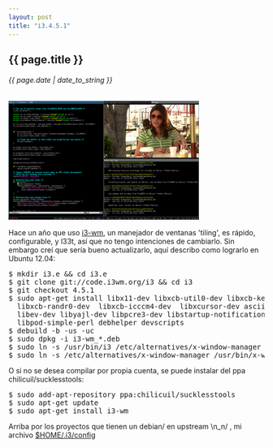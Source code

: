 ```yaml
---
layout: post
title: "i3.4.5.1"
---
```


## {{ page.title }}
###### {{ page.date | date_to_string }}

[![](/assets/img/36.png)](http://i3wm.org/screenshots/)

Hace un año que uso [i3-wm](http://i3wm.org), un manejador de ventanas 'tiling', es rápido, configurable, y l33t, así que no tengo intenciones de cambiarlo. Sin embargo creí que sería bueno actualizarlo, aquí describo como lograrlo en Ubuntu 12.04:

<pre class="sh_sh">
$ mkdir i3.e &amp;&amp; cd i3.e
$ git clone git://code.i3wm.org/i3 &amp;&amp; cd i3
$ git checkout 4.5.1
$ sudo apt-get install libx11-dev libxcb-util0-dev libxcb-keysyms1-dev libxcb-xinerama0-dev \
  libxcb-randr0-dev  libxcb-icccm4-dev  libxcursor-dev asciidoc xmlto docbook-xml pkg-config \
  libev-dev libyajl-dev libpcre3-dev libstartup-notification0-dev libcairo2-dev libpango1.0-dev \
  libpod-simple-perl debhelper devscripts
$ debuild -b -us -uc
$ sudo dpkg -i i3-wm_*.deb
$ sudo ln -s /usr/bin/i3 /etc/alternatives/x-window-manager
$ sudo ln -s /etc/alternatives/x-window-manager /usr/bin/x-window-manager
</pre>

O si no se desea compilar por propia cuenta, se puede instalar del ppa chilicuil/sucklesstools:

<pre class="sh_sh">
$ sudo add-apt-repository ppa:chilicuil/sucklesstools
$ sudo apt-get update
$ sudo apt-get install i3-wm
</pre>

Arriba por los proyectos que tienen un debian/ en upstream \n_n/ , mi archivo [$HOME/.i3/config](https://github.com/chilicuil/dotfiles/blob/master/.i3/config.4)
